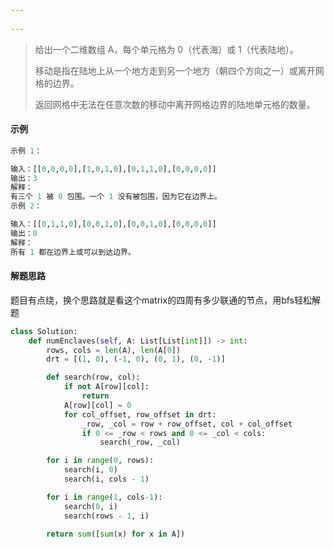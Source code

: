 ```yaml
---
 
---
```


> 给出一个二维数组 A，每个单元格为 0（代表海）或 1（代表陆地）。
>
> 移动是指在陆地上从一个地方走到另一个地方（朝四个方向之一）或离开网格的边界。
>
> 返回网格中无法在任意次数的移动中离开网格边界的陆地单元格的数量。



#### 示例

```python
示例 1：

输入：[[0,0,0,0],[1,0,1,0],[0,1,1,0],[0,0,0,0]]
输出：3
解释： 
有三个 1 被 0 包围。一个 1 没有被包围，因为它在边界上。
示例 2：

输入：[[0,1,1,0],[0,0,1,0],[0,0,1,0],[0,0,0,0]]
输出：0
解释：
所有 1 都在边界上或可以到达边界。
```



#### 解题思路

题目有点绕，换个思路就是看这个matrix的四周有多少联通的节点，用bfs轻松解题

```python
class Solution:
    def numEnclaves(self, A: List[List[int]]) -> int:
        rows, cols = len(A), len(A[0])
        drt = [(1, 0), (-1, 0), (0, 1), (0, -1)]

        def search(row, col):
            if not A[row][col]:
                return
            A[row][col] = 0
            for col_offset, row_offset in drt:
                _row, _col = row + row_offset, col + col_offset
                if 0 <= _row < rows and 0 <= _col < cols:
                    search(_row, _col)

        for i in range(0, rows):
            search(i, 0)
            search(i, cols - 1)

        for i in range(1, cols-1):
            search(0, i)
            search(rows - 1, i)

        return sum([sum(x) for x in A])
```

